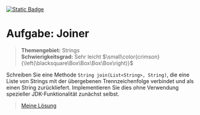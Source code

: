 [![Static Badge](https://img.shields.io/badge/-English_version-forestgreen)](https://github.com/ShantGananian/JavaProgrammierung/blob/master/sehr%20leicht/Strings/Joiner/README.md)
# Aufgabe: Joiner
> **Themengebiet:** Strings  
> **Schwierigkeitsgrad:** Sehr leicht $\small\color{crimson}{\left(\blacksquare\Box\Box\Box\Box\right)}$  

Schreiben Sie eine Methode ```String join(List<String>, String)```, die eine Liste von Strings mit der übergebenen Trennzeichenfolge verbindet und als einen String zurückliefert. Implementieren Sie dies ohne Verwendung spezieller JDK-Funktionalität zunächst selbst.

> [Meine Lösung](https://github.com/ShantGananian/JavaProgrammierung/blob/master/sehr%20leicht/Strings/Joiner/src/main/java/Joiner.java)
